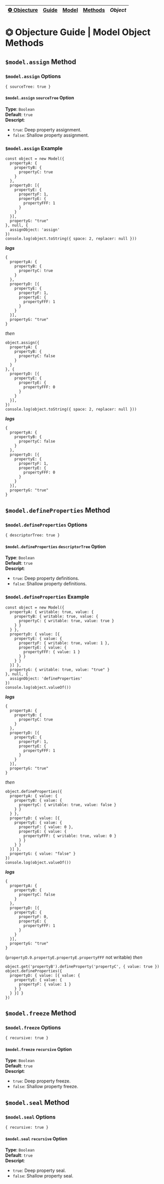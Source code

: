 | [❂ Objecture](../../../../../README.md) | [Guide](../../../index.md) | [Model](../../index.md) | [Methods](../index.md) | *Object*  
| :-- | :-- | :-- | :-- | :-- |

# ⏣ Objecture Guide \| Model Object Methods
## `$model.assign` Method
### `$model.assign` Options
```
{ sourceTree: true }
```
#### `$model.assign` `sourceTree` Option
**Type**: `Boolean`  
**Default**: `true`  
**Descript**:  
 - `true`:  Deep property assignment.  
 - `false`: Shallow property assignment.  
### `$model.assign` Example
```
const object = new Model({
  propertyA: {
    propertyB: {
      propertyC: true
    }
  },
  propertyD: [{
    propertyE: {
      propertyF: 1,
      propertyE: {
        propertyFFF: 1
      }
    }
  }],
  propertyG: "true"
}, null, {
  assignObject: 'assign'
})
console.log(object.toString({ space: 2, replacer: null }))
```
***logs***  
```
{
  propertyA: {
    propertyB: {
      propertyC: true
    }
  },
  propertyD: [{
    propertyE: {
      propertyF: 1,
      propertyE: {
        propertyFFF: 1
      }
    }
  }],
  propertyG: "true"
}
```
*then*  
```
object.assign({
  propertyA: {
    propertyB: {
      propertyC: false
    }
  }
}, {
  propertyD: [{
    propertyE: {
      propertyE: {
        propertyFFF: 0
      }
    }
  }],
})
console.log(object.toString({ space: 2, replacer: null }))
```
***logs***
```
{
  propertyA: {
    propertyB: {
      propertyC: false
    }
  },
  propertyD: [{
    propertyE: {
      propertyF: 1,
      propertyE: {
        propertyFFF: 0
      }
    }
  }],
  propertyG: "true"
}
```
## `$model.defineProperties` Method
### `$model.defineProperties` Options
```
{ descriptorTree: true }
```
#### `$model.defineProperties` `descriptorTree` Option
**Type**: `Boolean`  
**Default**: `true`  
**Descript**:  
 - `true`:  Deep property definitions.  
 - `false`: Shallow property definitions.  

### `$model.defineProperties` Example
```
const object = new Model({
  propertyA: { writable: true, value: {
    propertyB: { writable: true, value: {
      propertyC: { writable: true, value: true }
    } }
  } },
  propertyD: { value: [{
    propertyE: { value: {
      propertyF: { writable: true, value: 1 },
      propertyE: { value: {
        propertyFFF: { value: 1 }
      } }
    } }
  }] },
  propertyG: { writable: true, value: "true" }
}, null, {
  assignObject: 'defineProperties'
})
console.log(object.valueOf())
```
***logs***  
```
{
  propertyA: {
    propertyB: {
      propertyC: true
    }
  },
  propertyD: [{
    propertyE: {
      propertyF: 1,
      propertyE: {
        propertyFFF: 1
      }
    }
  }],
  propertyG: "true"
}
```
*then*  
```
object.defineProperties({
  propertyA: { value: {
    propertyB: { value: {
      propertyC: { writable: true, value: false }
    } }
  } },
  propertyD: { value: [{
    propertyE: { value: {
      propertyF: { value: 0 },
      propertyE: { value: {
        propertyFFF: { writable: true, value: 0 }
      } }
    } }
  }] },
  propertyG: { value: "false" }
})
console.log(object.valueOf())
```
***logs***
```
{
  propertyA: {
    propertyB: {
      propertyC: false
    }
  },
  propertyD: [{
    propertyE: {
      propertyF: 0,
      propertyE: {
        propertyFFF: 1
      }
    }
  }],
  propertyG: "true"
}
```
(`propertyD.0.propertyE.propertyE.propertyFFF` not writable)
*then*  
```
object.get('propertyB').defineProperty('propertyC', { value: true })
object.defineProperties({
  propertyD: { value: [{ value: {
    propertyE: { value: {
      propertyF: { value: 1 }
    } }
  } }] }
})
```
## `$model.freeze` Method
### `$model.freeze` Options
```
{ recursive: true }
```
#### `$model.freeze` `recursive` Option
**Type**: `Boolean`  
**Default**: `true`  
**Descript**:  
 - `true`:  Deep property freeze.  
 - `false`: Shallow property freeze.  

## `$model.seal` Method
### `$model.seal` Options
```
{ recursive: true }
```

#### `$model.seal` `recursive` Option
**Type**: `Boolean`  
**Default**: `true`  
**Descript**:  
 - `true`:  Deep property seal.  
 - `false`: Shallow property seal.  
